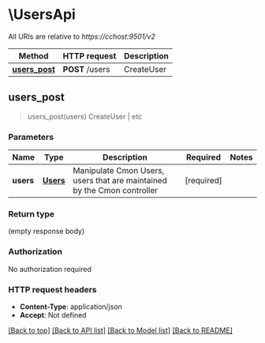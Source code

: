 # \UsersApi

All URIs are relative to *https://cchost:9501/v2*

Method | HTTP request | Description
------------- | ------------- | -------------
[**users_post**](UsersApi.md#users_post) | **POST** /users | CreateUser | etc



## users_post

> users_post(users)
CreateUser | etc

### Parameters


Name | Type | Description  | Required | Notes
------------- | ------------- | ------------- | ------------- | -------------
**users** | [**Users**](Users.md) | Manipulate Cmon Users, users that are maintained by the Cmon controller | [required] |

### Return type

 (empty response body)

### Authorization

No authorization required

### HTTP request headers

- **Content-Type**: application/json
- **Accept**: Not defined

[[Back to top]](#) [[Back to API list]](../README.md#documentation-for-api-endpoints) [[Back to Model list]](../README.md#documentation-for-models) [[Back to README]](../README.md)

